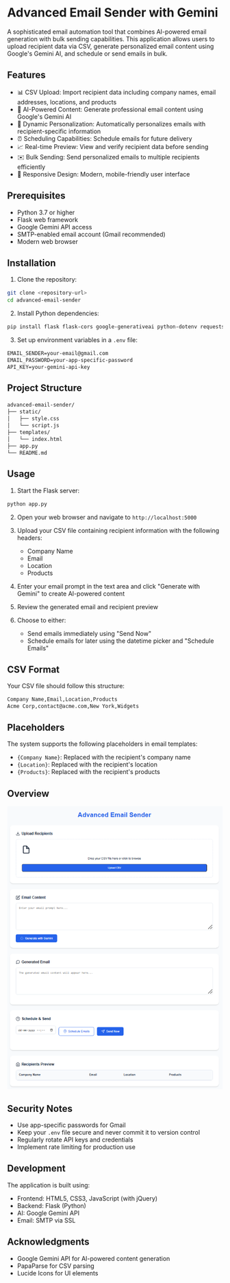 # Advanced Email Sender with Gemini

A sophisticated email automation tool that combines AI-powered email generation with bulk sending capabilities. This application allows users to upload recipient data via CSV, generate personalized email content using Google's Gemini AI, and schedule or send emails in bulk.

## Features

- 📊 CSV Upload: Import recipient data including company names, email addresses, locations, and products
- 🤖 AI-Powered Content: Generate professional email content using Google's Gemini AI
- 📝 Dynamic Personalization: Automatically personalizes emails with recipient-specific information
- ⏰ Scheduling Capabilities: Schedule emails for future delivery
- 📈 Real-time Preview: View and verify recipient data before sending
- ✉️ Bulk Sending: Send personalized emails to multiple recipients efficiently
- 📱 Responsive Design: Modern, mobile-friendly user interface

## Prerequisites

- Python 3.7 or higher
- Flask web framework
- Google Gemini API access
- SMTP-enabled email account (Gmail recommended)
- Modern web browser

## Installation

1. Clone the repository:
```bash
git clone <repository-url>
cd advanced-email-sender
```

2. Install Python dependencies:
```bash
pip install flask flask-cors google-generativeai python-dotenv requests
```

3. Set up environment variables in a `.env` file:
```env
EMAIL_SENDER=your-email@gmail.com
EMAIL_PASSWORD=your-app-specific-password
API_KEY=your-gemini-api-key
```

## Project Structure

```
advanced-email-sender/
├── static/
│   ├── style.css
│   └── script.js
├── templates/
│   └── index.html
├── app.py
└── README.md
```

## Usage

1. Start the Flask server:
```bash
python app.py
```

2. Open your web browser and navigate to `http://localhost:5000`

3. Upload your CSV file containing recipient information with the following headers:
   - Company Name
   - Email
   - Location
   - Products

4. Enter your email prompt in the text area and click "Generate with Gemini" to create AI-powered content

5. Review the generated email and recipient preview

6. Choose to either:
   - Send emails immediately using "Send Now"
   - Schedule emails for later using the datetime picker and "Schedule Emails"

## CSV Format

Your CSV file should follow this structure:
```csv
Company Name,Email,Location,Products
Acme Corp,contact@acme.com,New York,Widgets
```

## Placeholders

The system supports the following placeholders in email templates:
- `{Company Name}`: Replaced with the recipient's company name
- `{Location}`: Replaced with the recipient's location
- `{Products}`: Replaced with the recipient's products

## Overview
![image](./Email-sender.png)

## Security Notes

- Use app-specific passwords for Gmail
- Keep your `.env` file secure and never commit it to version control
- Regularly rotate API keys and credentials
- Implement rate limiting for production use

## Development

The application is built using:
- Frontend: HTML5, CSS3, JavaScript (with jQuery)
- Backend: Flask (Python)
- AI: Google Gemini API
- Email: SMTP via SSL

## Acknowledgments

- Google Gemini API for AI-powered content generation
- PapaParse for CSV parsing
- Lucide Icons for UI elements
